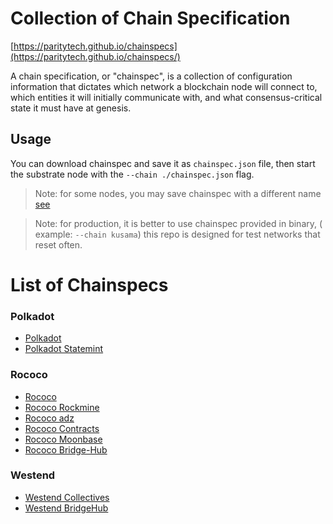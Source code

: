 # Collection of Chain Specification
[https://paritytech.github.io/chainspecs](https://paritytech.github.io/chainspecs/)

A chain specification, or "chainspec", is a collection of configuration information that dictates which network a blockchain node will connect to, which entities it will initially communicate with, and what consensus-critical state it must have at genesis.

## Usage 
You can download chainspec and save it as `chainspec.json` file, then start the substrate node with the `--chain ./chainspec.json` flag.

> Note: for some nodes, you may save chainspec with a different name [see](https://github.com/PureStake/moonbeam/issues/1104#issuecomment-996787548)

> Note: for production, it is better to use chainspec provided in binary, ( example: `--chain kusama`) this repo is designed for test networks that reset often.

# List of Chainspecs
### Polkadot
- [Polkadot](polkadot/relaychain/chainspec.json)
- [Polkadot Statemint](polkadot/parachain/statemint/chainspec.json)

### Rococo
- [Rococo](rococo/relaychain/chainspec.json)
- [Rococo Rockmine](rococo/parachain/rockmine/chainspec.json)
- [Rococo adz](rococo/parachain/adz/chainspec.json)
- [Rococo Contracts](rococo/parachain/contracts/chainspec.json)
- [Rococo Moonbase](rococo/parachain/moonbase/chainspec.json)
- [Rococo Bridge-Hub](rococo/parachain/bridge-hub/chainspec.json)

### Westend
- [Westend Collectives](westend/parachain/westend-collectives/chainspec.json)
- [Westend BridgeHub](westend/parachain/bridge-hub/chainspec.json)
